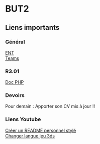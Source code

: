 # BUT2

## Liens importants

### Général

[ENT](https://ent.univ-rennes1.fr/f/bureau/normal/render.uP)\
[Teams](https://teams.microsoft.com/v2/?clientexperience=t2)

### R3.01

[Doc PHP](https://www.php.net/docs.php)

### Devoirs

Pour demain : Apporter son CV mis à jour !!

### Liens Youtube

[Créer un README personnel stylé](https://www.youtube.com/watch?v=p5hf8i-OzlQ)\
[Changer langue jeu 3ds](https://www.youtube.com/watch?v=LVkZf2yM_UE)
